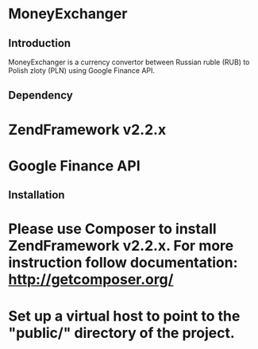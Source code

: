 MoneyExchanger
==============

Introduction
------------
MoneyExchanger is a currency convertor between Russian ruble (RUB) to Polish zloty (PLN) using Google Finance API.

Dependency
----------
  # ZendFramework v2.2.x
  # Google Finance API

Installation
------------
  # Please use Composer to install ZendFramework v2.2.x. For more instruction follow documentation: http://getcomposer.org/
  # Set up a virtual host to point to the "public/" directory of the project. 
